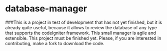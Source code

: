 # database-manager
###This is a project in test of development that has not yet finished, but it is already quite useful, because it allows to review the database of any type that supports the codeIgniter framework. This small manager is agile and extensible. This project must be finished yet. Please, if you are interested in contributing, make a fork to download the code.
